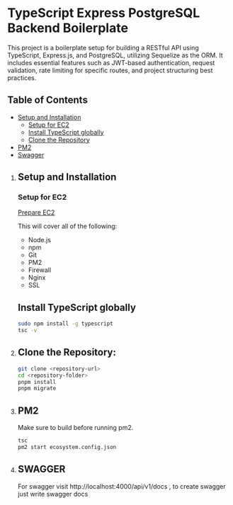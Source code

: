 # TypeScript Express PostgreSQL Backend Boilerplate

This project is a boilerplate setup for building a RESTful API using TypeScript, Express.js, and PostgreSQL, utilizing Sequelize as the ORM. It includes essential features such as JWT-based authentication, request validation, rate limiting for specific routes, and project structuring best practices.

## Table of Contents

- [Setup and Installation](#setup-and-installation)
  - [Setup for EC2](#setup-for-ec2)
  - [Install TypeScript globally](#install-typescript-globally)
  - [Clone the Repository](#clone-the-repository)
- [PM2](#pm2)
- [Swagger](#swagger)

1. ## Setup and Installation

   ### Setup for EC2

   [Prepare EC2](https://github.com/code-simple/nodejs-on-ec2)

   This will cover all of the following:

   - Node.js
   - npm
   - Git
   - PM2
   - Firewall
   - Nginx
   - SSL

   ## Install TypeScript globally

   ```bash
   sudo npm install -g typescript
   tsc -v
   ```

2. ## Clone the Repository:
   ```bash
   git clone <repository-url>
   cd <repository-folder>
   pnpm install
   pnpm migrate
   ```
3. ## PM2

   Make sure to build before running pm2.

   ```bash
   tsc
   pm2 start ecosystem.config.json
   ```

4. ## SWAGGER

   For swagger visit http://localhost:4000/api/v1/docs , to create swagger just write swagger docs
